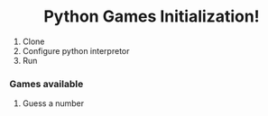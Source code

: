 <h1 align=center>Python Games Initialization!</h1>

1. Clone
2. Configure python interpretor
3. Run

### Games available
1. Guess a number


